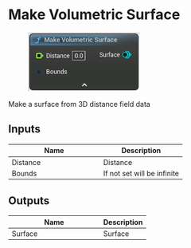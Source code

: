 # Make Volumetric Surface

<div align="left" data-full-width="false"><figure><img src="../../../api/Surface/Make_Volumetric_Surface.png" alt=""><figcaption></figcaption></figure></div>

Make a surface from 3D distance field data

## Inputs

<table><thead><tr><th width="170">Name</th><th>Description</th></tr></thead><tbody><tr><td>Distance</td><td>Distance</td></tr><tr><td>Bounds</td><td>If not set will be infinite</td></tr></tbody></table>

## Outputs

<table><thead><tr><th width="170">Name</th><th>Description</th></tr></thead><tbody><tr><td>Surface</td><td>Surface</td></tr></tbody></table>
